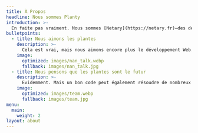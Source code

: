 ```yaml
---
title: À Propos
headline: Nous sommes Planty
introduction: >-
  En faite pas vraiment. Nous sommes [Netary](https://netary.fr)—des développeurs de Paris. Planty est un thème créé pour les fleuriste et commerçant qui souhaitent ouvrir leur boutique en ligne rapidement et facilement.
bulletpoints:
  - title: Nous aimons les plantes
    description: >-
      Cela est vrai, mais nous aimons encore plus le développement Web. On en parle sur notre blog, comme d'autres sujets, [Notre Blog] (https://netary.fr/blog). Nous aidons les TPE/PME à développer leur présence en ligne.
    image:
      optimized: images/nan_talk.webp
      fallback: images/nan_talk.jpg
  - title: Nous pensons que les plantes sont le futur
    description: >-
      Evidemment. Mais un bon code peut également résoudre de nombreux problèmes. C'est pourquoi nous aidons les entreprises à se lancer sur le Web grâce à du contenu et des outils. Nous pensons également que la JAMstack pourrait être un pilier solide sur lequel nous bâtissons cet avenir.
    image:
      optimized: images/team.webp
      fallback: images/team.jpg
menu:
  main:
    weight: 2
layout: about
---
```


